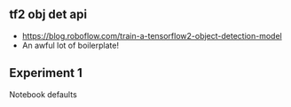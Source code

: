 ## tf2 obj det api
* https://blog.roboflow.com/train-a-tensorflow2-object-detection-model
* An awful lot of boilerplate!

## Experiment 1
Notebook defaults